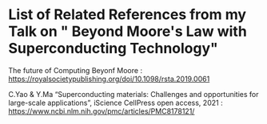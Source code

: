 # List of Related References from my Talk on " Beyond Moore's Law with Superconducting Technology"

The future of Computing Beyonf Moore : https://royalsocietypublishing.org/doi/10.1098/rsta.2019.0061

C.Yao & Y.Ma “Superconducting materials: Challenges and opportunities for large-scale applications”, iScience CellPress open access, 2021 :  https://www.ncbi.nlm.nih.gov/pmc/articles/PMC8178121/ 

